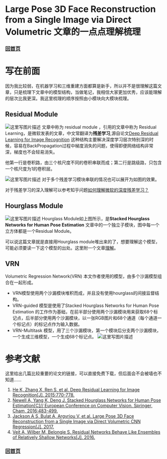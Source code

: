 # Large Pose 3D Face Reconstruction from a Single Image via Direct Volumetric 文章的一点点理解梳理

### [回首页](../README.md)

# 写在前面
因为我比较弱，在机器学习和三维重建方面都算是新手，所以并不是很理解这篇文章，只是梳理下文章中的模型结构，当做笔记，我相信大家更加优秀，应该能理解的层次比我更深。我这里梳理的顺序按照由小模块向大模块梳理。

## Residual Module
![这里写图片描述](http://img.blog.csdn.net/20171126204642108)
文章中称为 residual module ，引用的文章中称为 Residual Learning，是微软发表的文章，中文常翻译为**残差学习**,源自论文[Deep Residual Learning for Image Recognition](https://arxiv.org/abs/1512.03385)  这种结构主要解决深度学习层次特别深的时候，容易在BackPropagation过程中梯度消失的问题，使得即便网络结构非常深，梯度也不会轻易消失。

他第一行是卷积路，由三个核尺度不同的卷积串联而成；第二行是跳级路，只包含一个核尺度为1的卷积层。

![这里写图片描述](http://img.blog.csdn.net/20171126204917856)
对于多个残差学习模块串联的情况也可以展开为如图的效果。

对于残差学习的深入理解可以参考知乎问题[如何理解微软的深度残差学习？](https://www.zhihu.com/question/38499534)

## Hourglass Module

![这里写图片描述](http://img.blog.csdn.net/20171126205232587)
Hourglass Module如上图所示，是**Stacked Hourglass Networks for Human Pose Estimation** 文章中的一个独立子模块，图中每一个立方体都是一个Residual Module。

可以说这篇文章就是直接用Hourglass module堆出来的了，想要理解这个模型，可能必须要读一下这个模型的出处。这里附一个文章[理解](http://blog.csdn.net/shenxiaolu1984/article/details/51428392)。

## VRN
Volumetric Regression Network(VRN) 本文作者使用的模型，由多个沙漏模型组合在一起形成。
-	VRN模型使用两个沙漏模块堆积而成，并且没有使用hourglass的间接监督结构。
-	VRN-guided 模型是使用了Stacked Hourglass Networks for Human Pose Estimation 的工作作为基础，在前半部分使用两个沙漏模块用来获取68个标记点，后半部分使用两个沙漏模块，以一张RGB图片和68个通道（每个通道一个标记点）的标记点作为输入数据。
-	 VRN-Multitask 模型，用了三个沙漏模块，第一个模块后分支两个沙漏模块，一个生成三维模型，一个生成68个标记点。
![这里写图片描述](http://img.blog.csdn.net/20171126210839263)

# 参考文献
这里给出几篇比较重要的论文的链接，可以直接免费下载，但后面会不会被墙也不知道……
1.	[He K, Zhang X, Ren S, et al. Deep Residual Learning for Image Recognition[J]. 2015:770-778.]( https://arxiv.org/abs/1512.03385)
2.	[Newell A, Yang K, Deng J. Stacked Hourglass Networks for Human Pose Estimation[C]// European Conference on Computer Vision. Springer, Cham, 2016:483-499. ](https://arxiv.org/abs/1603.06937)
3.	[Jackson A S, Bulat A, Argyriou V, et al. Large Pose 3D Face Reconstruction from a Single Image via Direct Volumetric CNN Regression[J]. 2017. ](https://arxiv.org/abs/1703.07834)
4.	[Veit A, Wilber M, Belongie S. Residual Networks Behave Like Ensembles of Relatively Shallow Networks[J]. 2016.](http://papers.nips.cc/paper/6556-residual-networks-behave-like-ensembles-of-relatively-shallow-networks)

### [回首页](../README.md)
